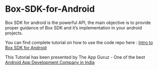 Box-SDK-for-Android
===================

Box SDK for android is the powerful API, the main objective is to provide proper guidance of Box SDK and it’s implementation in your android projects. 

You can find complete tutorial on how to use the code repo here :  <a href="http://www.theappguruz.com/blog/android-intro-box-sdk-android">Intro to Box SDK for Android</a>

This Tutorial has been presented by The App Guruz - One of the best <a href="http://www.theappguruz.com/android-app-development/">Android App Development Company in India</a>
